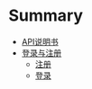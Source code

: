 # Summary

* [API说明书](README.md)
* [登录与注册](deng-lu-yu-zhu-ce.md)
  * [注册](deng-lu-yu-zhu-ce/zhu-ce.md)
  * [登录](deng-lu-yu-zhu-ce/deng-lu.md)

